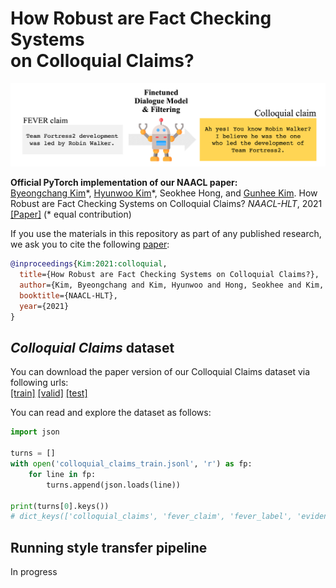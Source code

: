 # How Robust are Fact Checking Systems<br>on Colloquial Claims?

![figure](figure.png)

**Official PyTorch implementation of our NAACL paper:**<br>
[Byeongchang Kim](https://bckim92.github.io)\*, [Hyunwoo Kim](https://hyunw.kim)\*, Seokhee Hong, and [Gunhee Kim](https://vision.snu.ac.kr/gunhee). How Robust are Fact Checking Systems on Colloquial Claims? *NAACL-HLT*, 2021 [[Paper]](https://www.aclweb.org/anthology/2021.naacl-main.121/) (\* equal contribution)

If you use the materials in this repository as part of any published research, we ask you to cite the following [paper](https://www.aclweb.org/anthology/2021.naacl-main.121/):

```bibtex
@inproceedings{Kim:2021:colloquial,
  title={How Robust are Fact Checking Systems on Colloquial Claims?},
  author={Kim, Byeongchang and Kim, Hyunwoo and Hong, Seokhee and Kim, Gunhee},
  booktitle={NAACL-HLT},
  year={2021}
}
```

## *Colloquial Claims* dataset

You can download the paper version of our Colloquial Claims dataset via following urls: <br>
[[train]](https://drive.google.com/file/d/1UDW1p15cN8K7iSMgocPDiv_RUw1DHgfz/view?usp=sharing)
[[valid]](https://drive.google.com/file/d/1c4D7gbYGBNZXqF1cRZxUfrkIOJnwFO8D/view?usp=sharing)
[[test]](https://drive.google.com/file/d/10p5YAXbuoko64i-FlhV4eQlzQ8c4Bnio/view?usp=sharing)

You can read and explore the dataset as follows:
```python
import json

turns = []
with open('colloquial_claims_train.jsonl', 'r') as fp:
    for line in fp:
        turns.append(json.loads(line))

print(turns[0].keys())
# dict_keys(['colloquial_claims', 'fever_claim', 'fever_label', 'evidences', 'gold_evidence_set', 'fever_id'])
```


## Running style transfer pipeline

In progress
